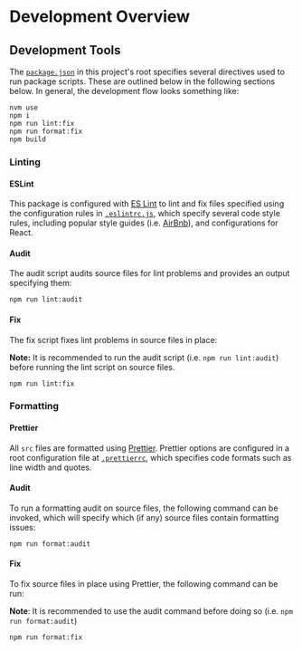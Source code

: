# Development Overview

## Development Tools

The [`package.json`](../../package.json) in this project's root specifies several directives used to run package 
scripts. These are outlined below in the following sections below. In general, the development flow looks something 
like:

```shell
nvm use
npm i
npm run lint:fix
npm run format:fix
npm build
```

### Linting

#### ESLint

This package is configured with [ES Lint](https://eslint.org/) to lint and fix files specified using the
configuration rules in [`.eslintrc.js`](../../.eslintrc.js), which specify several code style rules, including
popular style guides (i.e. [AirBnb](https://github.com/airbnb/javascript/tree/master/packages/eslint-config-airbnb)),
and configurations for React.

#### Audit

The audit script audits source files for lint problems and provides an output specifying them:

```shell
npm run lint:audit
```

#### Fix

The fix script fixes lint problems in source files in place:

**Note:** It is recommended to run the audit script (i.e. `npm run lint:audit`) before running the lint script on
source files.

```shell
npm run lint:fix
```

### Formatting

#### Prettier

All `src` files are formatted using [Prettier](https://www.npmjs.com/package/prettier). Prettier options are 
configured in a root configuration file at [`.prettierrc`](../../.prettierrc), which specifies code formats such as 
line width and quotes.

#### Audit

To run a formatting audit on source files, the following command can be invoked, which will specify which (if any) 
source files contain formatting issues:

```shell
npm run format:audit
```

#### Fix

To fix source files in place using Prettier, the following command can be run:

**Note**: It is recommended to use the audit command before doing so (i.e. `npm run format:audit`)

```shell
npm run format:fix
```
